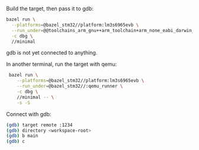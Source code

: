 Build the target, then pass it to gdb:

```sh
bazel run \
  --platforms=@bazel_stm32//platform:lm3s6965evb \
  --run_under=@@toolchains_arm_gnu++arm_toolchain+arm_none_eabi_darwin_arm64//:bin/arm-none-eabi-gdb \
  -c dbg \
  //minimal
```

gdb is not yet connected to anything.

In another terminal, run the target with qemu:

```sh
 bazel run \
    --platforms=@bazel_stm32//platform:lm3s6965evb \
    --run_under=@bazel_stm32//:qemu_runner \
    -c dbg \
    //minimal -- \
    -s -S
```

Connect with gdb:
```sh
(gdb) target remote :1234
(gdb) directory <workspace-root>
(gdb) b main
(gdb) c
```
